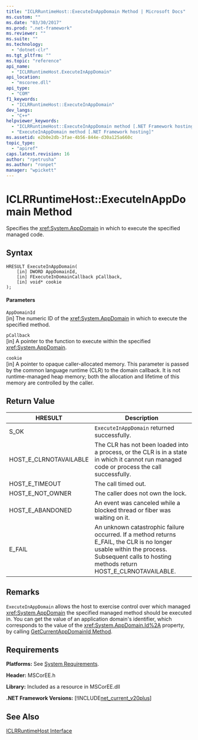 ```yaml
---
title: "ICLRRuntimeHost::ExecuteInAppDomain Method | Microsoft Docs"
ms.custom: ""
ms.date: "03/30/2017"
ms.prod: ".net-framework"
ms.reviewer: ""
ms.suite: ""
ms.technology: 
  - "dotnet-clr"
ms.tgt_pltfrm: ""
ms.topic: "reference"
api_name: 
  - "ICLRRuntimeHost.ExecuteInAppDomain"
api_location: 
  - "mscoree.dll"
api_type: 
  - "COM"
f1_keywords: 
  - "ICLRRuntimeHost::ExecuteInAppDomain"
dev_langs: 
  - "C++"
helpviewer_keywords: 
  - "ICLRRuntimeHost::ExecuteInAppDomain method [.NET Framework hosting]"
  - "ExecuteInAppDomain method [.NET Framework hosting]"
ms.assetid: e2b0e2db-3fae-4b56-844e-d30a125a660c
topic_type: 
  - "apiref"
caps.latest.revision: 16
author: "rpetrusha"
ms.author: "ronpet"
manager: "wpickett"
---
```

# ICLRRuntimeHost::ExecuteInAppDomain Method
Specifies the <xref:System.AppDomain> in which to execute the specified managed code.  
  
## Syntax  
  
```  
HRESULT ExecuteInAppDomain(  
    [in] DWORD AppDomainId,   
    [in] FExecuteInDomainCallback pCallback,   
    [in] void* cookie  
);  
```  
  
#### Parameters  
 `AppDomainId`  
 [in] The numeric ID of the <xref:System.AppDomain> in which to execute the specified method.  
  
 `pCallback`  
 [in] A pointer to the function to execute within the specified <xref:System.AppDomain>.  
  
 `cookie`  
 [in] A pointer to opaque caller-allocated memory. This parameter is passed by the common language runtime (CLR) to the domain callback. It is not runtime-managed heap memory; both the allocation and lifetime of this memory are controlled by the caller.  
  
## Return Value  
  
|HRESULT|Description|  
|-------------|-----------------|  
|S_OK|`ExecuteInAppDomain` returned successfully.|  
|HOST_E_CLRNOTAVAILABLE|The CLR has not been loaded into a process, or the CLR is in a state in which it cannot run managed code or process the call successfully.|  
|HOST_E_TIMEOUT|The call timed out.|  
|HOST_E_NOT_OWNER|The caller does not own the lock.|  
|HOST_E_ABANDONED|An event was canceled while a blocked thread or fiber was waiting on it.|  
|E_FAIL|An unknown catastrophic failure occurred. If a method returns E_FAIL, the CLR is no longer usable within the process. Subsequent calls to hosting methods return HOST_E_CLRNOTAVAILABLE.|  
  
## Remarks  
 `ExecuteInAppDomain` allows the host to exercise control over which managed <xref:System.AppDomain> the specified managed method should be executed in. You can get the value of an application domain's identifier, which corresponds to the value of the <xref:System.AppDomain.Id%2A> property, by calling [GetCurrentAppDomainId Method](../../../../docs/framework/unmanaged-api/hosting/iclrruntimehost-getcurrentappdomainid-method.md).  
  
## Requirements  
 **Platforms:** See [System Requirements](../../../../docs/framework/get-started/system-requirements.md).  
  
 **Header:** MSCorEE.h  
  
 **Library:** Included as a resource in MSCorEE.dll  
  
 **.NET Framework Versions:** [!INCLUDE[net_current_v20plus](../../../../includes/net-current-v20plus-md.md)]  
  
## See Also  
 [ICLRRuntimeHost Interface](../../../../docs/framework/unmanaged-api/hosting/iclrruntimehost-interface.md)